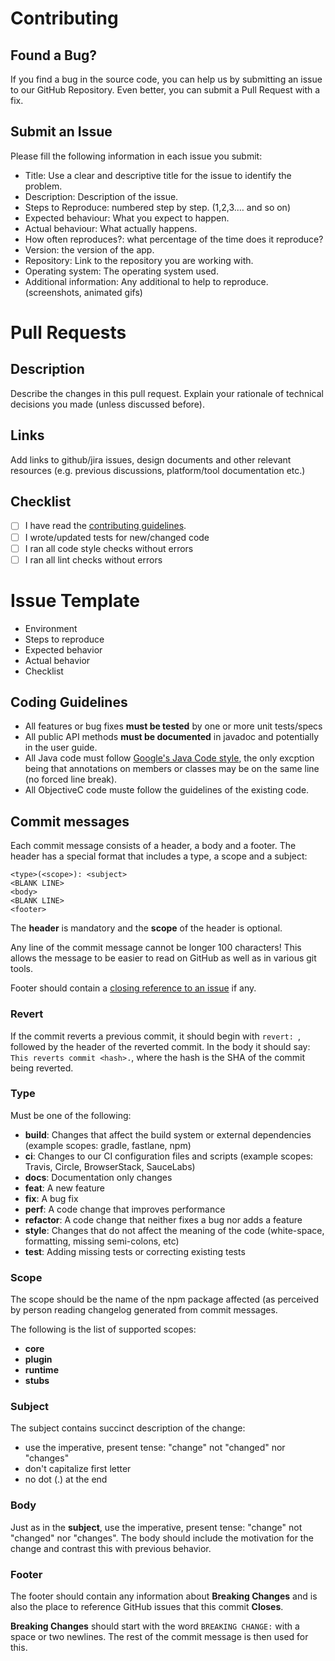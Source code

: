 # Contributing
 
## Found a Bug?
 
If you find a bug in the source code, you can help us by submitting an issue to our GitHub Repository. Even better, you can submit a Pull Request with a fix.
 
 
## Submit an Issue
 
 
Please fill the following information in each issue you submit:
 
* Title: Use a clear and descriptive title for the issue to identify the problem.
* Description: Description of the issue.
* Steps to Reproduce: numbered step by step. (1,2,3.… and so on)
* Expected behaviour: What you expect to happen.
* Actual behaviour: What actually happens.
* How often reproduces?: what percentage of the time does it reproduce?
* Version: the version of the app.
* Repository: Link to the repository you are working with.
* Operating system: The operating system used.
* Additional information: Any additional to help to reproduce. (screenshots, animated gifs)

# Pull Requests
 
## Description
 Describe the changes in this pull request.
 Explain your rationale of technical decisions you made (unless discussed before).
 ## Links
 Add links to github/jira issues, design documents and other relevant resources (e.g. previous discussions, platform/tool documentation etc.)
 ## Checklist
 - [ ] I have read the [contributing guidelines](../CONTRIBUTING.md).
 - [ ] I wrote/updated tests for new/changed code
 - [ ] I ran all code style checks without errors
 - [ ] I ran all lint checks without errors
 
 # Issue Template
  - Environment
  - Steps to reproduce
  - Expected behavior
  - Actual behavior
  - Checklist
 
## Coding Guidelines
 
* All features or bug fixes **must be tested** by one or more unit tests/specs
* All public API methods **must be documented** in javadoc and potentially in the user guide.
* All Java code must follow [Google's Java Code style](https://google.github.io/styleguide/javaguide.html), the only excption being that annotations on members or classes may be on the same line (no forced line break).
* All ObjectiveC code muste follow the guidelines of the existing code.
 
## Commit messages
 
Each commit message consists of a header, a body and a footer. The header has a special format that includes a type, a scope and a subject:
 
```
<type>(<scope>): <subject>
<BLANK LINE>
<body>
<BLANK LINE>
<footer>
```
 
The **header** is mandatory and the **scope** of the header is optional.
 
Any line of the commit message cannot be longer 100 characters! This allows the message to be easier
to read on GitHub as well as in various git tools.
 
Footer should contain a [closing reference to an issue](https://help.github.com/articles/closing-issues-via-commit-messages/) if any.
 
### Revert
 
If the commit reverts a previous commit, it should begin with `revert: `, followed by the header of the reverted commit. In the body it should say: `This reverts commit <hash>.`, where the hash is the SHA of the commit being reverted.
 
### Type
 
Must be one of the following:
 
* **build**: Changes that affect the build system or external dependencies (example scopes: gradle, fastlane, npm)
* **ci**: Changes to our CI configuration files and scripts (example scopes: Travis, Circle, BrowserStack, SauceLabs)
* **docs**: Documentation only changes
* **feat**: A new feature
* **fix**: A bug fix
* **perf**: A code change that improves performance
* **refactor**: A code change that neither fixes a bug nor adds a feature
* **style**: Changes that do not affect the meaning of the code (white-space, formatting, missing semi-colons, etc)
* **test**: Adding missing tests or correcting existing tests
 
### Scope
The scope should be the name of the npm package affected (as perceived by person reading changelog generated from commit messages.
 
The following is the list of supported scopes:
 
* **core**
* **plugin**
* **runtime**
* **stubs**
 
 
### Subject
 
The subject contains succinct description of the change:
 
* use the imperative, present tense: "change" not "changed" nor "changes"
* don't capitalize first letter
* no dot (.) at the end
 
 
### Body
 
Just as in the **subject**, use the imperative, present tense: "change" not "changed" nor "changes".
The body should include the motivation for the change and contrast this with previous behavior.
 
### Footer
 
The footer should contain any information about **Breaking Changes** and is also the place to
reference GitHub issues that this commit **Closes**.
 
**Breaking Changes** should start with the word `BREAKING CHANGE:` with a space or two newlines. The rest of the commit message is then used for this.
